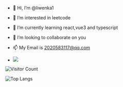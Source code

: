 - 👋 Hi, I’m @liwenka1
- 👀 I’m interested in leetcode
- 🌱 I’m currently learning react,vue3 and typescript
- 💞️ I’m looking to collaborate on you
- 📫 My Email is 2020583117@qq.com

- ![](https://github-readme-stats.vercel.app/api?username=liwenka1&show_icons=true&theme=transparent)

![Visitor Count](https://profile-counter.glitch.me/liwenka1/count.svg)

![Top Langs](https://github-readme-stats.vercel.app/api/top-langs/?username=liwenka1&layout=compact&theme=tokyonight)



